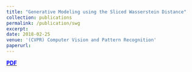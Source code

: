 ```yaml
---
title: "Generative Modeling using the Sliced Wasserstein Distance"
collection: publications
permalink: /publication/swg
excerpt: 
date: 2018-02-25
venue: '(CVPR) Computer Vision and Pattern Recognition'
paperurl: 
---
```

[<span style="color:blue">**PDF**</span>
](https://ishansd.github.io/files/swg.pdf)

